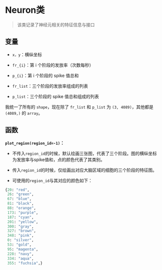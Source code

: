 # Neuron类

> 该类记录了神经元相关的特征信息与接口

## 变量

- `x，y`：横纵坐标

- `fr_{i}`：第 i 个阶段的发放率（次数每秒）
- `p_{i}`：第 i 个阶段的 spike 值总和
- `fr_list`：三个阶段的发放率组成的列表
- `p_list`：三个阶段的 spike 值总和组成的列表

我统一了所有的 `shape`，现在除了 `fr_list` 和 `p_list` 为 `(3, 4089)`，其他都是 `(4089,)` 的 `array`。

## 函数

**`plot_region(region_id=-1)`：**

- 不传入`region_id`的时候，默认绘画三张图，代表了三个阶段。图的横纵坐标为发放率与spike值和，点的颜色代表了其类别。

- 传入`region_id`的时候，仅绘画出对应大脑区域的细胞的三个阶段的特征图。

- 可使用的`region_id`与其对应的颜色如下：

```python
{20: "red",
 26: "green",
 67: "blue",
 81: "black",
 88: "orange",
 173: "purple",
 187: "cyan",
 201: "yellow",
 300: "gray",
 327: "brown",
 348: "pink",
 0: "silver",
 53: "gold",
 95: "magenta",
 228: "navy",
 334: "aqua",
 355: "fuchsia",}
```

​    
